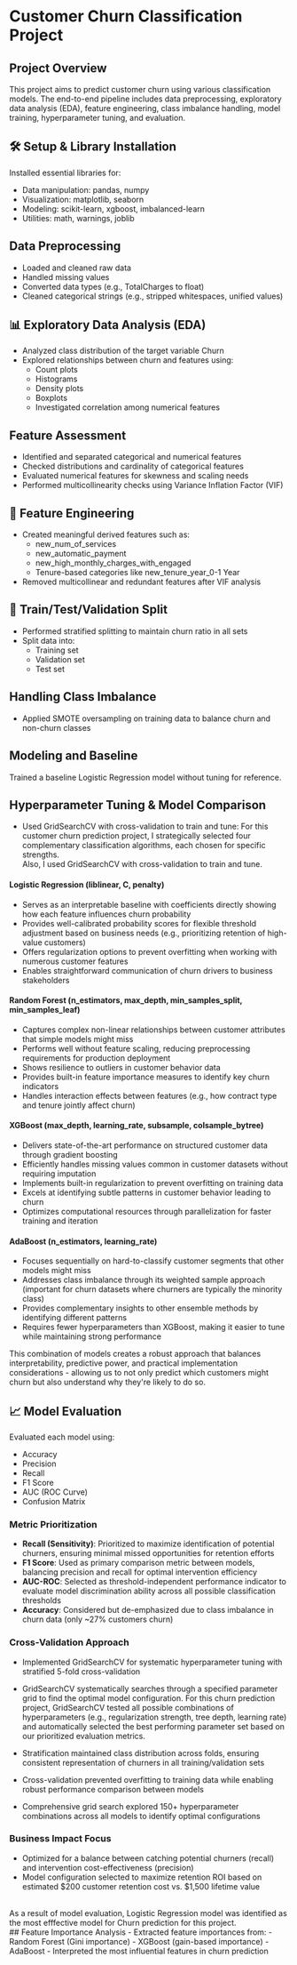 # Customer Churn Classification Project
## Project Overview
This project aims to predict customer churn using various classification models. The end-to-end pipeline includes data preprocessing, exploratory data analysis (EDA), feature engineering, class imbalance handling, model training, hyperparameter tuning, and evaluation.

## 🛠️ Setup & Library Installation
Installed essential libraries for:
- Data manipulation: pandas, numpy
- Visualization: matplotlib, seaborn
- Modeling: scikit-learn, xgboost, imbalanced-learn
- Utilities: math, warnings, joblib

## Data Preprocessing
- Loaded and cleaned raw data
- Handled missing values
- Converted data types (e.g., TotalCharges to float)
- Cleaned categorical strings (e.g., stripped whitespaces, unified values)

## 📊 Exploratory Data Analysis (EDA)
- Analyzed class distribution of the target variable Churn
- Explored relationships between churn and features using:
  - Count plots
  - Histograms
  - Density plots
  - Boxplots
  - Investigated correlation among numerical features

## Feature Assessment
- Identified and separated categorical and numerical features
- Checked distributions and cardinality of categorical features
- Evaluated numerical features for skewness and scaling needs
- Performed multicollinearity checks using Variance Inflation Factor (VIF)

## 🧠 Feature Engineering
- Created meaningful derived features such as:
  - new_num_of_services
  - new_automatic_payment
  - new_high_monthly_charges_with_engaged
  - Tenure-based categories like new_tenure_year_0-1 Year
- Removed multicollinear and redundant features after VIF analysis

## 📂 Train/Test/Validation Split
- Performed stratified splitting to maintain churn ratio in all sets
- Split data into:
  - Training set
  - Validation set
  - Test set

## Handling Class Imbalance
- Applied SMOTE oversampling on training data to balance churn and non-churn classes

## Modeling and Baseline
Trained a baseline Logistic Regression model without tuning for reference.

## Hyperparameter Tuning & Model Comparison
- Used GridSearchCV with cross-validation to train and tune:
For this customer churn prediction project, I strategically selected four complementary classification algorithms, each chosen for specific strengths. <br/>
Also, I used GridSearchCV with cross-validation to train and tune.

#### Logistic Regression (liblinear, C, penalty)
- Serves as an interpretable baseline with coefficients directly showing how each feature influences churn probability
- Provides well-calibrated probability scores for flexible threshold adjustment based on business needs (e.g., prioritizing retention of high-value customers)
- Offers regularization options to prevent overfitting when working with numerous customer features
- Enables straightforward communication of churn drivers to business stakeholders

#### Random Forest (n_estimators, max_depth, min_samples_split, min_samples_leaf)
- Captures complex non-linear relationships between customer attributes that simple models might miss
- Performs well without feature scaling, reducing preprocessing requirements for production deployment
- Shows resilience to outliers in customer behavior data
- Provides built-in feature importance measures to identify key churn indicators
- Handles interaction effects between features (e.g., how contract type and tenure jointly affect churn)

#### XGBoost (max_depth, learning_rate, subsample, colsample_bytree)
- Delivers state-of-the-art performance on structured customer data through gradient boosting
- Efficiently handles missing values common in customer datasets without requiring imputation
- Implements built-in regularization to prevent overfitting on training data
- Excels at identifying subtle patterns in customer behavior leading to churn
- Optimizes computational resources through parallelization for faster training and iteration

#### AdaBoost (n_estimators, learning_rate)
- Focuses sequentially on hard-to-classify customer segments that other models might miss
- Addresses class imbalance through its weighted sample approach (important for churn datasets where churners are typically the minority class)
- Provides complementary insights to other ensemble methods by identifying different patterns
- Requires fewer hyperparameters than XGBoost, making it easier to tune while maintaining strong performance

This combination of models creates a robust approach that balances interpretability, predictive power, and practical implementation considerations - allowing us to not only predict which customers might churn but also understand why they're likely to do so.

## 📈 Model Evaluation
Evaluated each model using:
- Accuracy
- Precision
- Recall
- F1 Score
- AUC (ROC Curve)
- Confusion Matrix

### Metric Prioritization
- **Recall (Sensitivity)**: Prioritized to maximize identification of potential churners, ensuring minimal missed opportunities for retention efforts
- **F1 Score**: Used as primary comparison metric between models, balancing precision and recall for optimal intervention efficiency
- **AUC-ROC**: Selected as threshold-independent performance indicator to evaluate model discrimination ability across all possible classification thresholds
- **Accuracy**: Considered but de-emphasized due to class imbalance in churn data (only ~27% customers churn)

### Cross-Validation Approach
- Implemented GridSearchCV for systematic hyperparameter tuning with stratified 5-fold cross-validation
- GridSearchCV systematically searches through a specified parameter grid to find the optimal model configuration. For this churn prediction project, GridSearchCV tested all possible combinations of hyperparameters (e.g., regularization strength, tree depth, learning rate) and automatically selected the best performing parameter set based on our prioritized evaluation metrics.

- Stratification maintained class distribution across folds, ensuring consistent representation of churners in all training/validation sets
- Cross-validation prevented overfitting to training data while enabling robust performance comparison between models
- Comprehensive grid search explored 150+ hyperparameter combinations across all models to identify optimal configurations

### Business Impact Focus
- Optimized for a balance between catching potential churners (recall) and intervention cost-effectiveness (precision)
- Model configuration selected to maximize retention ROI based on estimated $200 customer retention cost vs. $1,500 lifetime value

<br/>
  As a result of model evaluation, Logistic Regression model was identified as the most efffective model for Churn prediction for this project.
<br/>
## Feature Importance Analysis
- Extracted feature importances from:
  - Random Forest (Gini importance)
  - XGBoost (gain-based importance)
  - AdaBoost
- Interpreted the most influential features in churn prediction



